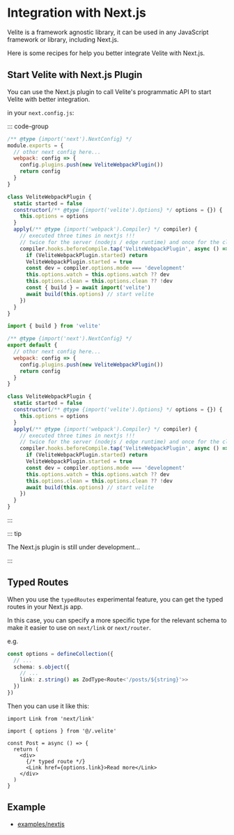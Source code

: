 # Integration with Next.js

Velite is a framework agnostic library, it can be used in any JavaScript framework or library, including Next.js.

Here is some recipes for help you better integrate Velite with Next.js.

## Start Velite with Next.js Plugin

You can use the Next.js plugin to call Velite's programmatic API to start Velite with better integration.

in your `next.config.js`:

::: code-group

```js [CommonJS]
/** @type {import('next').NextConfig} */
module.exports = {
  // othor next config here...
  webpack: config => {
    config.plugins.push(new VeliteWebpackPlugin())
    return config
  }
}

class VeliteWebpackPlugin {
  static started = false
  constructor(/** @type {import('velite').Options} */ options = {}) {
    this.options = options
  }
  apply(/** @type {import('webpack').Compiler} */ compiler) {
    // executed three times in nextjs !!!
    // twice for the server (nodejs / edge runtime) and once for the client
    compiler.hooks.beforeCompile.tap('VeliteWebpackPlugin', async () => {
      if (VeliteWebpackPlugin.started) return
      VeliteWebpackPlugin.started = true
      const dev = compiler.options.mode === 'development'
      this.options.watch = this.options.watch ?? dev
      this.options.clean = this.options.clean ?? !dev
      const { build } = await import('velite')
      await build(this.options) // start velite
    })
  }
}
```

```js [ESM]
import { build } from 'velite'

/** @type {import('next').NextConfig} */
export default {
  // othor next config here...
  webpack: config => {
    config.plugins.push(new VeliteWebpackPlugin())
    return config
  }
}

class VeliteWebpackPlugin {
  static started = false
  constructor(/** @type {import('velite').Options} */ options = {}) {
    this.options = options
  }
  apply(/** @type {import('webpack').Compiler} */ compiler) {
    // executed three times in nextjs !!!
    // twice for the server (nodejs / edge runtime) and once for the client
    compiler.hooks.beforeCompile.tap('VeliteWebpackPlugin', async () => {
      if (VeliteWebpackPlugin.started) return
      VeliteWebpackPlugin.started = true
      const dev = compiler.options.mode === 'development'
      this.options.watch = this.options.watch ?? dev
      this.options.clean = this.options.clean ?? !dev
      await build(this.options) // start velite
    })
  }
}
```

:::

::: tip

The Next.js plugin is still under development...

:::

## Typed Routes

When you use the `typedRoutes` experimental feature, you can get the typed routes in your Next.js app.

In this case, you can specify a more specific type for the relevant schema to make it easier to use on `next/link` or `next/router`.

e.g.

```ts
const options = defineCollection({
  // ...
  schema: s.object({
    // ...
    link: z.string() as ZodType<Route<'/posts/${string}'>>
  })
})
```

Then you can use it like this:

```tsx
import Link from 'next/link'

import { options } from '@/.velite'

const Post = async () => {
  return (
    <div>
      {/* typed route */}
      <Link href={options.link}>Read more</Link>
    </div>
  )
}
```

## Example

- [examples/nextjs](https://github.com/zce/velite/tree/main/examples/nextjs)
